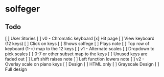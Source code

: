 # solfeger

## Todo
[ ] User Stories
	[ ] v0 - Chromatic keyboard
		[x] Hit page
		[ ] View keyboard (12 keys)
		[ ] Click on keys
			[ ] Shows solfege
			[ ] Plays note
		[ ] Top row of keyboard (1-=) map to the 12 keys
	[ ] v1 - Alternate scales
		[ ] Dropdown to pick scales
		[ ] 0-7 or other subset map to the keys
		[ ] Unused keys are faded out
		[ ] Left shift raises note
		[ ] Left function lowers note
	[ ] v2 - Overlay scale on piano keys
[ ] Design
	[ ] HTML only
	[ ] Grayscale Design
	[ ] Full design